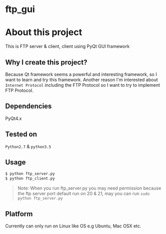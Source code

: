 # ftp_gui

About this project
==================
This is FTP server & client, client using PyQt GUI framework

## Why I create this project?
Because Qt framework seems a powerful and interesting framework, so I want to learn and try this framework. Another reason I'm interested about `Internet Protocol` including the FTP Protocol so I want to try to implement FTP Protocol.

## Dependencies
PyQt4.x

## Tested on
`Python2.7` & `python3.5`

## Usage
```bash
$ python ftp_server.py
$ python ftp_client.py
```

>Note:
When you run ftp_server.py you may need permission because the ftp server port default run on 20 & 21, may you can run `sudo python ftp_server.py`

## Platform
Currently can only run on Linux like OS e.g Ubuntu, Mac OSX etc.
